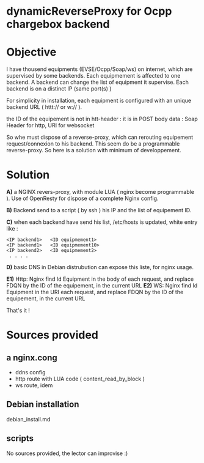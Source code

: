# dynamicReverseProxy for Ocpp chargebox backend


Objective
========

I have thousend equipments (EVSE/Ocpp/Soap/ws) on internet, which are supervised by some backends.
Each equipmement is affected to one backend.
A backend can change the list of equipment it supervise.
Each backend is on a distinct IP (same port(s) )

For simplicity in installation, each equipment is configured with an unique backend URL ( httt:// or w:// ).

the ID of the equipement is not in htt-header : it is in POST body data : Soap Header for http, URI for websocket

So whe must dispose of a reverse-proxy, which can rerouting equipement request/connexion to his backend.
This seem do be a programmable reverse-proxy.
So here is a solution with minimum of developpement.

Solution
========
**A)** a NGINX  revers-proxy, with module LUA (  nginx become programmable ). 
Use of OpenResty for dispose of a complete Nginx config.

**B)** Backend send to a script ( by ssh )  his IP and the list of equipement ID.

**C)** when each backend have send his list, /etc/hosts is updated, white entry like :

```
<IP backend1>   <ID equipmement1>
<IP backend1>   <ID equipmement10>
<IP backend2>   <ID equipmement2>
 . . . .  
```
**D)** basic DNS in Debian distrubution can expose this liste, for nginx usage.

**E1)** Http: Nginx find Id Equipment in the body of each request, and replace FDQN by the ID of the equipement, in the current URL
**E2)** WS: Nginx find Id Equipment in the URI  each request, and replace FDQN by the ID of the equipement, in the current URL

That's it !


Sources provided
===============

a nginx.cong 
-------------
* ddns config
* http route with LUA code ( content_read_by_block )
* ws route, idem

Debian installation
-------------------

debian_install.md

scripts
-------
No sources provided, the lector can improvise :)






